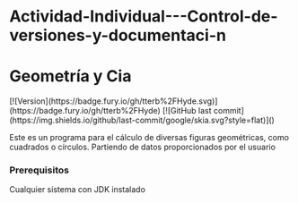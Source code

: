 # Actividad-Individual---Control-de-versiones-y-documentaci-n
<h1>Geometría y Cia</h1>
[![Version](https://badge.fury.io/gh/tterb%2FHyde.svg)](https://badge.fury.io/gh/tterb%2FHyde)
[![GitHub last commit](https://img.shields.io/github/last-commit/google/skia.svg?style=flat)]()
<p>Este es un programa para el cálculo de diversas figuras geométricas, como cuadrados o círculos. Partiendo de datos proporcionados por el usuario</p>
<h3>Prerequisitos</h3>
<p>Cualquier sistema con JDK instalado</p>




